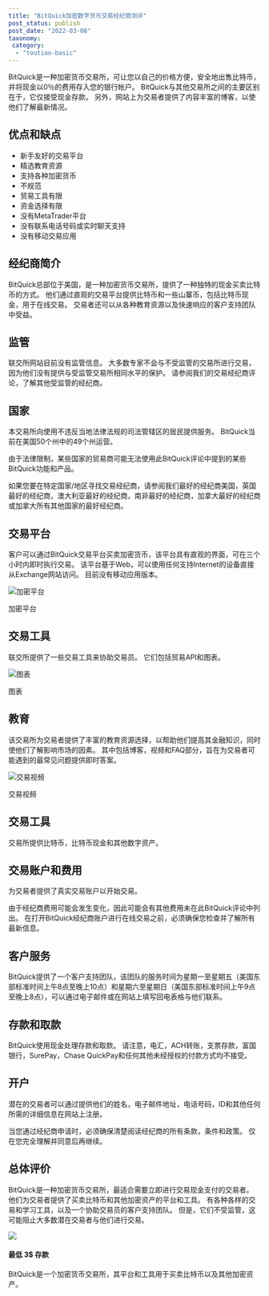 ```yaml
---
title: "BitQuick加密数字货币交易经纪商测评"
post_status: publish
post_date: "2022-03-08"
taxonomy:
 category: 
  - "toutiao-basic"
---
```


BitQuick是一种加密货币交易所，可让您以自己的价格方便，安全地出售比特币，并将现金以0％的费用存入您的银行帐户。 BitQuick与其他交易所之间的主要区别在于，它仅接受现金存款。 另外，网站上为交易者提供了内容丰富的博客，以使他们了解最新情况。

##  优点和缺点
- 新手友好的交易平台
- 精选教育资源
- 支持各种加密货币
- 不规范
- 贸易工具有限
- 资金选择有限
- 没有MetaTrader平台
- 没有联系电话号码或实时聊天支持
- 没有移动交易应用


## 经纪商简介

BitQuick总部位于美国，是一种加密货币交易所，提供了一种独特的现金买卖比特币的方式。 他们通过直观的交易平台提供比特币和一些山寨币，包括比特币现金，用于在线交易。 交易者还可以从各种教育资源以及快速响应的客户支持团队中受益。

## 监管

联交所网站目前没有监管信息。 大多数专家不会与不受监管的交易所进行交易，因为他们没有提供与受监管交易所相同水平的保护。 请参阅我们的交易经纪商评论，了解其他受监管的经纪商。

## 国家

本交易所向使用不违反当地法律法规的司法管辖区的居民提供服务。 BitQuick当前在美国50个州中的49个州运营。

由于法律限制，某些国家的贸易商可能无法使用此BitQuick评论中提到的某些BitQuick功能和产品。

如果您要在特定国家/地区寻找交易经纪商，请参阅我们最好的经纪商美国，英国最好的经纪商，澳大利亚最好的经纪商，南非最好的经纪商，加拿大最好的经纪商或加拿大所有其他国家的最好经纪商。

## 交易平台

客户可以通过BitQuick交易平台买卖加密货币，该平台具有直观的界面，可在三个小时内即时执行交易。 该平台基于Web，可以使用任何支持Internet的设备直接从Exchange网站访问。 目前没有移动应用版本。

![加密平台](https://cdn.fendou.la/funstoutiao/2020/12/BitQuick-Review-Crypto-Platform-1024x799.jpg "加密平台")

加密平台

## 交易工具

联交所提供了一些交易工具来协助交易员。 它们包括贸易API和图表。

![图表](https://cdn.fendou.la/funstoutiao/2020/12/BitQuick-Review-Charts.jpg "图表")

图表

## 教育

该交易所为交易者提供了丰富的教育资源选择，以帮助他们提高其金融知识，同时使他们了解影响市场的因素。 其中包括博客，视频和FAQ部分，旨在为交易者可能遇到的最常见问题提供即时答案。

![交易视频](https://cdn.fendou.la/funstoutiao/2020/12/BitQuick-Review-Videos-1024x293.jpg "交易视频")

交易视频

## 交易工具

交易所提供比特币，比特币现金和其他数字资产。

## 交易账户和费用

为交易者提供了真实交易账户以开始交易。

由于经纪商费用可能会发生变化，因此可能会有其他费用未在此BitQuick评论中列出。 在打开BitQuick经纪商账户进行在线交易之前，必须确保您检查并了解所有最新信息。

## 客户服务

BitQuick提供了一个客户支持团队，该团队的服务时间为星期一至星期五（美国东部标准时间上午8点至晚上10点）和星期六至星期日（美国东部标准时间上午9点至晚上8点），可以通过电子邮件或在网站上填写回电表格与他们联系。

## 存款和取款

BitQuick使用现金处理存款和取款。 请注意，电汇，ACH转账，支票存款，富国银行，SurePay，Chase QuickPay和任何其他未经授权的付款方式均不接受。

## 开户

潜在的交易者可以通过提供他们的姓名，电子邮件地址，电话号码，ID和其他任何所需的详细信息在网站上注册。

当您通过经纪商申请时，必须确保清楚阅读经纪商的所有条款，条件和政策。 仅在您完全理解并同意后再继续。

## 总体评价

BitQuick是一种加密货币交易所，最适合需要立即进行交易现金支付的交易者。 他们为交易者提供了买卖比特币和其他加密资产的平台和工具。 有各种各样的交易和学习工具，以及一个协助交易员的客户支持团队。 但是，它们不受监管，这可能阻止大多数潜在交易者与他们进行交易。

![](https://cdn.fendou.la/funstoutiao/2020/12/BitQuick-Logo.png)

#### 最低 **3$** 存款

BitQuick是一个加密货币交易所，其平台和工具用于买卖比特币以及其他加密资产。
